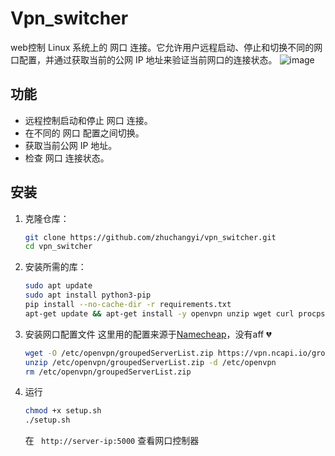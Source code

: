 # Vpn_switcher  
web控制 Linux 系统上的 网口 连接。它允许用户远程启动、停止和切换不同的网口配置，并通过获取当前的公网 IP 地址来验证当前网口的连接状态。
![image](https://github.com/user-attachments/assets/cd1f9e90-6216-43be-9512-6f81e1083cb7)
## 功能

- 远程控制启动和停止 网口 连接。
- 在不同的 网口 配置之间切换。
- 获取当前公网 IP 地址。
- 检查 网口 连接状态。
## 安装

1. 克隆仓库：
    ```sh
    git clone https://github.com/zhuchangyi/vpn_switcher.git
    cd vpn_switcher
    ```
2. 安装所需的库：
   ```sh
   sudo apt update
   sudo apt install python3-pip
   pip install --no-cache-dir -r requirements.txt 
   apt-get update && apt-get install -y openvpn unzip wget curl procps && rm -rf /var/lib/apt/lists/*
   ```
3. 安装网口配置文件 这里用的配置来源于[Namecheap](https://www.namecheap.com/vpn/vpn-for-linux/)，没有aff 💔
   ```sh
   wget -O /etc/openvpn/groupedServerList.zip https://vpn.ncapi.io/groupedServerList.zip 
   unzip /etc/openvpn/groupedServerList.zip -d /etc/openvpn 
   rm /etc/openvpn/groupedServerList.zip 
   ```
4. 运行
   ```sh
   chmod +x setup.sh
   ./setup.sh
   ```
   在 ` http://server-ip:5000`  查看网口控制器
    

